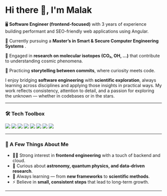 # Hi there 👋, I'm Malak  

🖥️ **Software Engineer (frontend-focused)** with 3 years of experience building performant and SEO-friendly web applications using Angular.  

🌌 Currently pursuing a **Master’s in Smart & Secure Computer Engineering Systems** . 

🔬 Engaged in **research on molecular isotopes (CO₂, OH, …)** that contribute to understanding cosmic phenomena.  

📖 Practicing **storytelling between commits**, where curiosity meets code.  


I enjoy bridging **software engineering** with **scientific exploration**, always learning across disciplines and applying those insights in practical ways. My work reflects consistency, attention to detail, and a passion for exploring the unknown — whether in codebases or in the stars.  

---

### 🛠️ Tech Toolbox  
<p align="left">  
  <img src="https://img.shields.io/badge/Angular-DD0031?style=for-the-badge&logo=angular&logoColor=white"/>  
  <img src="https://img.shields.io/badge/TypeScript-3178C6?style=for-the-badge&logo=typescript&logoColor=white"/>  
  <img src="https://img.shields.io/badge/JavaScript-F7DF1E?style=for-the-badge&logo=javascript&logoColor=black"/>  
  <img src="https://img.shields.io/badge/Node.js-43853D?style=for-the-badge&logo=node.js&logoColor=white"/>  
  <img src="https://img.shields.io/badge/Python-3776AB?style=for-the-badge&logo=python&logoColor=white"/>  
  <img src="https://img.shields.io/badge/Astro-BC52EE?style=for-the-badge&logo=astro&logoColor=white"/>  
  <img src="https://img.shields.io/badge/Git-F05032?style=for-the-badge&logo=git&logoColor=white"/>  
  <img src="https://img.shields.io/badge/Cloud-4285F4?style=for-the-badge&logo=google-cloud&logoColor=white"/>  
</p>  

---

### 🌟 A Few Things About Me  
- 👩‍💻 Strong interest in **frontend engineering** with a touch of backend and cloud.  
- 🔭 Curious about **astronomy, quantum physics, and data-driven research**.  
- 🌱 Always learning — from **new frameworks** to **scientific methods**.  
- ⚡ Believe in **small, consistent steps** that lead to long-term growth.  

---


<!--
**malakh727/malakh727** is a ✨ _special_ ✨ repository because its `README.md` (this file) appears on your GitHub profile.

Here are some ideas to get you started:

- 🔭 I’m currently working on ...
- 🌱 I’m currently learning ...
- 👯 I’m looking to collaborate on ...
- 🤔 I’m looking for help with ...
- 💬 Ask me about ...
- 📫 How to reach me: ...
- 😄 Pronouns: ...
- ⚡ Fun fact: ...
-->
